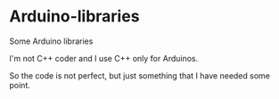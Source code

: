 # Arduino-libraries
Some Arduino libraries

I'm not C++ coder and I use C++ only for Arduinos.

So the code is not perfect, but just something that I have needed some point.
